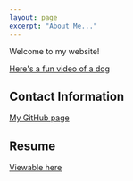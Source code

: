 ```yaml
---
layout: page
excerpt: "About Me..."
---
```


Welcome to my website! 

[Here's a fun video of a dog](https://www.youtube.com/watch?v=vlA2XaKfh78&list=FLHM4vUhTKs3chwPfY8vw6rQ)

## Contact Information

[My GitHub page](https://github.com/cdelor02)



## Resume

[Viewable here](/files/ResumeCharlieDeLorey.pdf)
